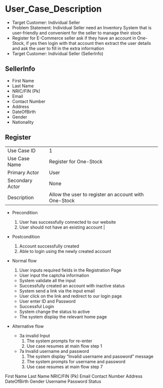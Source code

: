 # User_Case_Description

- Target Customer: Individual Seller  
- Problem Statement: Individual Seller need an Inventory System that is user-friendly and convenient for the seller to manage their stock
- Register for E-Commerce seller  ask if they have an account in One-Stock, if yes then login with that account then extract the user details and ask the user to fill in the extra information
- Target Customer: Individual Seller (SellerInfo)

## SellerInfo
- First Name 
- Last Name
- NRIC/FIN (Pk)
- Email
- Contact Number
- Address
- DateOfBirth
- Gender
- Nationality

## Register

|		|		|
| --- 	| --- 	|	
| Use Case ID 		| 1 |
| Use Case Name 		| Register for One-Stock |
| Primary Actor 		| User | 
| Secondary Actor 	| None |
| Description	 		| Allow the user to register an account with One-Stock 

- Precondition
	1. User has successfully connected to our website
	2. User should not have an existing account | 

- Postcondition
	1. Account successfully created
	2. Able to login using the newly created account

- Normal flow 	
	1. User inputs required fields in the Registration Page
	- User input the captcha information
	- System validate all the input
	- Successfully created an account with inactive status
	- System send a link via the input email
	- User click on the link and redirect to our login page
	- User enter ID and Password
	- Successful Login
	- System change the status to active
	- The system display the relevant home page 
- Alternative flow 	
	- 3a invalid Input
      1. The system prompts for re-enter
      2. Use case resumes at main flow step 1
	- 7a Invalid username and password 
      1. The system display “Invalid username and password” message
      2. The system prompts for username and password
      3. Use case resumes at main flow step 7

First Name 
Last Name
NRIC/FIN (Pk)
Email
Contact Number
Address
DateOfBirth
Gender
Username
Password
Status
